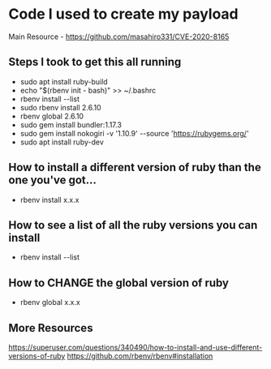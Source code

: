 



# Code I used to create my payload
Main Resource - https://github.com/masahiro331/CVE-2020-8165

## Steps I took to get this all running 

- sudo apt install ruby-build
- echo "$(rbenv init - bash)" >> ~/.bashrc
- rbenv install --list
- sudo rbenv install 2.6.10
- rbenv global 2.6.10
- sudo gem install bundler:1.17.3
- sudo gem install nokogiri -v '1.10.9' --source 'https://rubygems.org/'
- sudo apt install ruby-dev


## How to install a different version of ruby than the one you've got… 
- rbenv install x.x.x 

## How to see a list of all the ruby versions you can install 
- rbenv install --list

## How to CHANGE the global version of ruby 
- rbenv global x.x.x 

## More Resources
https://superuser.com/questions/340490/how-to-install-and-use-different-versions-of-ruby
https://github.com/rbenv/rbenv#installation
